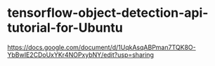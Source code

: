 # tensorflow-object-detection-api-tutorial-for-Ubuntu
https://docs.google.com/document/d/1UqkAsqABPman7TQK8O-YbBwIE2CDoUxYKr4NOPxybNY/edit?usp=sharing
